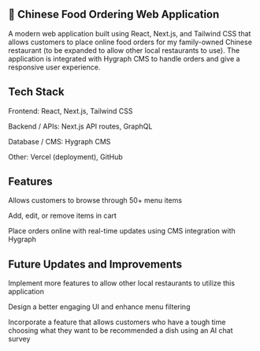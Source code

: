 ## 🍜 Chinese Food Ordering Web Application

A modern web application built using React, Next.js, and Tailwind CSS that allows customers to place online food orders for my family-owned Chinese restaurant (to be expanded to allow other local restaurants to use). The application is integrated with Hygraph CMS to
handle orders and give a responsive user experience. 

## Tech Stack

Frontend: React, Next.js, Tailwind CSS

Backend / APIs: Next.js API routes, GraphQL

Database / CMS: Hygraph CMS

Other: Vercel (deployment), GitHub

## Features

Allows customers to browse through 50+ menu items

Add, edit, or remove items in cart

Place orders online with real-time updates using CMS integration with Hygraph

## Future Updates and Improvements

Implement more features to allow other local restaurants to utilize this application

Design a better engaging UI and enhance menu filtering

Incorporate a feature that allows customers who have a tough time choosing what they want to be recommended a dish using an AI chat survey 
